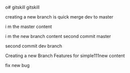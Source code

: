 o# gitskill
gitskill

creating  a new  branch is quick
merge dev to master

i m  the master content

i m the new branch content
second commit master

second commit dev branch




Creating  a new Branch Features for simple111new content




fix new bug
